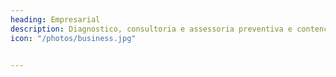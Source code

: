 ```yaml
---
heading: Empresarial
description: Diagnostico, consultoria e assessoria preventiva e contenciosa nas areas - trabalhista, tributaria, <br />clientes, fornecedores, administrativo e legislacao
icon: "/photos/business.jpg"


---
```



